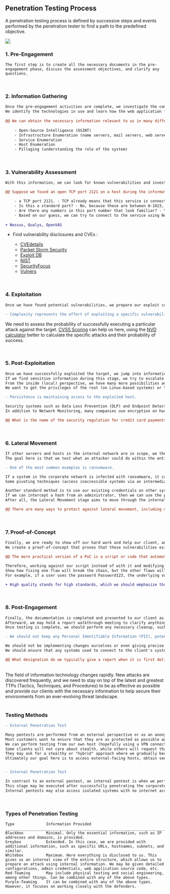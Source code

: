 ## Penetration Testing Process

<p>A penetration testing process is defined by successive steps and events performed by the penetration tester to find a path to the predefined objective.<p> 	
  
<img src=https://academy.hackthebox.com/storage/modules/90/0-PT-Process.png>

### 1. Pre-Engagement
```
The first step is to create all the necessary documents in the pre-engagement phase, discuss the assessment objectives, and clarify any questions.
```
<br>
  
### 2. Information Gathering
```diff
Once the pre-engagement activities are complete, we investigate the company's existing website we have been assigned to assess. 
We identify the technologies in use and learn how the web application functions.
  
@@ We can obtain the necessary information relevant to us in many different ways : @@
  
    - Open-Source Intelligence (OSINT)
    - Infrastructure Enumeration (name servers, mail servers, web servers, cloud instances, and more)
    - Service Enumeration
    - Host Enumeration
    - Pillaging (understanding the role of the system)
```
<br>
  
### 3. Vulnerability Assessment 	
``` diff
With this information, we can look for known vulnerabilities and investigate questionable features that may allow for unintended actions.

@@ Suppose we found an open TCP port 2121 on a host during the information-gathering phase : @@

    - a TCP port 2121. - TCP already means that this service is connection-oriented.
    - Is this a standard port? - No, because these are between 0-1023, aka well-known or system ports
    - Are there any numbers in this port number that look familiar? - Yes, TCP port 21 (FTP). From our experience, we will get to know many standard ports and their services, which administrators often try to disguise, but often use "easy to remember" alternatives.
    - Based on our guess, we can try to connect to the service using Netcat or an FTP client and try to establish a connection to confirm or disprove our guess.
  
+ Nessus, Qualys, OpenVAS
```
- <p>Find vulnerability disclosures and CVEs :</p>
  
    - [CVEdetails](https://www.cvedetails.com/)
    - [Packet Storm Security](https://packetstormsecurity.com/)
    - [Exploit DB](https://www.exploit-db.com/)
    - [NIST](https://nvd.nist.gov/vuln/search?execution=e2s1)
    - [SecurityFocus](https://bugtraq.securityfocus.com/archive)
    - [Vulners](https://vulners.com/) 

<br>

### 4. Exploitation 
```diff
Once we have found potential vulnerabilities, we prepare our exploit code, tools, and environment and test the webserver for these potential vulnerabilities.

- Complexity represents the effort of exploiting a specific vulnerability.
``` 
We need to assess the probability of successfully executing a particular attack against the target. [CVSS Scoring](https://nvd.nist.gov/vuln-metrics/cvss) can help us here, using the [NVD calculator](https://nvd.nist.gov/vuln-metrics/cvss/v3-calculator) better to calculate the specific attacks and their probability of success.

<br>

### 5. Post-Exploitation
```diff
Once we have successfully exploited the target, we jump into information gathering and examine the webserver from the inside. 
If we find sensitive information during this stage, we try to escalate our privileges (depending on the system and configurations).
From the inside (local) perspective, we have many more possibilities and alternatives to access certain information that is relevant to us. 
We want to get the privileges of the root (on Linux-based systems) or the domain administrator/local administrator/SYSTEM (on Windows-based systems).

- Persistence is maintaining access to the exploited host.

Security systems such as Data Loss Prevention (DLP) and Endpoint Detection and Response (EDR) help detect and prevent data exfiltration. 
In addition to Network Monitoring, many companies use encryption on hard drives to prevent external parties from viewing such information.

@@ What is the name of the security regulation for credit card payments a company must adhere to? PCI-DSS @@
```
<br>

### 6. Lateral Movement 	
```diff
If other servers and hosts in the internal network are in scope, we then try to move through the network and access other hosts and servers using the information we have gathered.
The goal here is that we test what an attacker could do within the entire network.

- One of the most common examples is ransomware. 

If a system in the corporate network is infected with ransomware, it can spread across the entire network. 
Some pivoting techniques (access inaccessible systems via an intermediary system) allow us to use the exploited host as a proxy and perform all the scans from our attack machine or VM. In this way, we make non-routable networks can still be reached. 

Another standard method is to use our existing credentials on other systems. We can use the tool Responder to intercept NTLMv2 hashes. 
If we can intercept a hash from an administrator, then we can use the pass-the-hash technique to log in as that administrator (in most cases) on multiple hosts and servers.
After all, the Lateral Movement stage aims to move through the internal network.

@@ There are many ways to protect against lateral movement, including network (micro) segmentation, threat monitoring, IPS/IDS, EDR, etc. @@
```
<br>

### 7. Proof-of-Concept
```diff
Finally, we are ready to show off our hard work and help our client, and those responsible for remediation efficiently reproduce our results.
We create a proof-of-concept that proves that these vulnerabilities exist and potentially even automate the individual steps that trigger these vulnerabilities.

@@ The more practical version of a PoC is a script or code that automatically exploits the vulnerabilities found. @@

Therefore, working against our script instead of with it and modifying and securing the systems so that our script no longer works does not mean that the information obtained from the script cannot be obtained in another way.
Show how fixing one flaw will break the chain, but the other flaws will still exist.
For example, if a user uses the password Password123, the underlying vulnerability is not the password but the password policy.

+ High quality stands for high standards, which we should emphasize through our remediation recommendations.
```
<br>

### 8. Post-Engagement
```diff
Finally, the documentation is completed and presented to our client as a formal report deliverable. 
Afterward, we may hold a report walkthrough meeting to clarify anything about our testing or results and provide any needed support to personnel tasked with remediating our findings.
Once testing is complete, we should perform any necessary cleanup, such as deleting tools/scripts uploaded to target systems, reverting any (minor) configuration changes we may have made, etc.

- We should not keep any Personal Identifiable Information (PII), potentially incriminating info, or other sensitive data we came across throughout testing.

We should not be implementing changes ourselves or even giving precise remediation advice (i.e., for SQL Injection, we may say "sanitize user input" but not give the client a rewritten piece of code).
We should ensure that any systems used to connect to the client's systems or process data have been wiped or destroyed and that any artifacts leftover from the engagement are stored securely (encrypted) per our firm's policy and per contractual obligations to our client.

@@ What designation do we typically give a report when it is first delivered to a client for a chance to review and comment? DRAFT @@
```
<br>
The field of information technology changes rapidly. New attacks are discovered frequently, and we need to stay on top of the latest and greatest TTPs  (Tactics, Techniques, and Procedures) to be as effective as possible and provide our clients with the necessary information to help secure their environments from an ever-evolving threat landscape.
<br><br>

### Testing Methods
``` diff
- External Penetration Test

Many pentests are performed from an external perspective or as an anonymous user on the Internet. 
Most customers want to ensure that they are as protected as possible against attacks on their external network perimeter. 
We can perform testing from our own host (hopefully using a VPN connection to avoid our ISP blocking us) or from a VPS. 
Some clients will not care about stealth, while others will request that we proceed as quietly as possible and approach the target systems to avoid being banned by the firewalls and IDS/IPS systems and avoid triggering an alarm. 
They may ask for a stealthy or "hybrid" approach where we gradually become "noisier" to test their detection capabilities. 
Ultimately our goal here is to access external-facing hosts, obtain sensitive data, or gain access to the internal network.


- Internal Penetration Test

In contrast to an external pentest, an internal pentest is when we perform testing from within the corporate network. 
This stage may be executed after successfully penetrating the corporate network via the external pentest or starting from an assumed breach scenario.
Internal pentests may also access isolated systems with no internet access whatsoever, which usually requires our physical presence at the client's facility.
```
<br>

### Types of Penetration Testing
```
Type              Information Provided
_____________________________________________________________________________________________________________________________________________________________________________________________________________________________________________________________________________________
Blackbox          Minimal. Only the essential information, such as IP addresses and domains, is provided.
Greybox           Extended. In this case, we are provided with additional information, such as specific URLs, hostnames, subnets, and similar. 
Whitebox          Maximum. Here everything is disclosed to us. This gives us an internal view of the entire structure, which allows us to prepare an attack using internal information. We may be given detailed configurations, admin credentials, web application source code, etc.
Red-Teaming       May include physical testing and social engineering, among other things. Can be combined with any of the above types.
Purple-Teaming    It can be combined with any of the above types. However, it focuses on working closely with the defenders.
```
